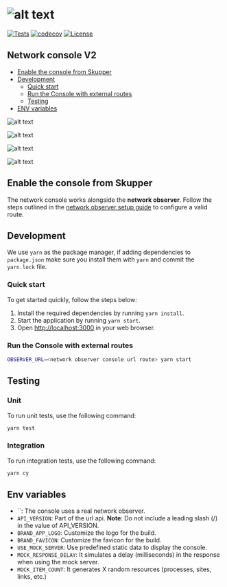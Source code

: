 # ![alt text](https://user-images.githubusercontent.com/79913332/225248562-80d8f046-dba6-4b1e-94d2-75b4ece046f0.png)

[![Tests](https://github.com/skupperproject/skupper-console/actions/workflows/skupper-console.yml/badge.svg)](https://github.com/skupperproject/skupper-console/actions/workflows/skupper-console.yml) [![codecov](https://codecov.io/github/skupperproject/skupper-console/graph/badge.svg?token=42RWX7XAHH)](https://codecov.io/github/skupperproject/skupper-console) [![License](https://img.shields.io/badge/License-Apache_2.0-blue.svg)](https://opensource.org/licenses/Apache-2.0)

## Network console V2

- [Enable the console from Skupper](#enable-the-console-from-skupper)
- [Development](#development)
  - [Quick start](#quick-start)
  - [Run the Console with external routes](#run-the-console-with-external-routes)
  - [Testing](#testing)
- [ENV variables](#env-variables)

![alt text](https://github.com/user-attachments/assets/702ae1fa-a52d-4564-a9ff-3f250bb00cf3)

![alt text](https://github.com/user-attachments/assets/91b284f6-a1b3-4ee1-83cd-656d0b65b0d0)

![alt text](https://github.com/user-attachments/assets/b5c7941f-bc4d-4f72-875a-d12890c1e9a7)

![alt text](https://github.com/user-attachments/assets/862e61a3-067d-48ed-b612-bee1efd1ffc2)

## Enable the console from Skupper

The network console works alongside the **network observer**. Follow the steps outlined in the [network observer setup guide](https://github.com/skupperproject/skupper/blob/v2/cmd/network-observer/resources/README.md) to configure a valid route.

## Development

We use `yarn` as the package manager, if adding dependencies to `package.json`
make sure you install them with `yarn` and commit the `yarn.lock` file.

### Quick start

To get started quickly, follow the steps below:

1. Install the required dependencies by running `yarn install`.
2. Start the application by running `yarn start`.
3. Open <http://localhost:3000> in your web browser.

### Run the Console with external routes

```bash
OBSERVER_URL=<network observer console url route> yarn start
```

## Testing

### Unit

To run unit tests, use the following command:

```bash
yarn test
```

### Integration

To run integration tests, use the following command:

```bash
yarn cy
```

## Env variables

- ``: The console uses a real network observer.
- `API_VERSION`: Part of the url api. **Note**: Do not include a leading slash (/) in the value of API_VERSION.
- `BRAND_APP_LOGO`: Customize the logo for the build.
- `BRAND_FAVICON`: Customize the favicon for the build.
- `USE_MOCK_SERVER`: Use predefined static data to display the console.
- `MOCK_RESPONSE_DELAY`: It simulates a delay (milliseconds) in the response when using the mock server.
- `MOCK_ITEM_COUNT`: It generates X random resources (processes, sites, links, etc.)
